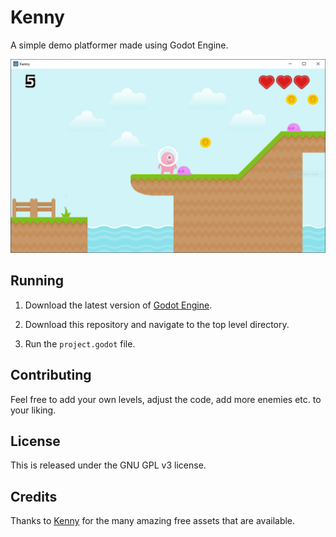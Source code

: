 # Kenny

A simple demo platformer made using Godot Engine.

![](screenshots/demo.png)

## Running

1) Download the latest version of [Godot Engine](https://godotengine.org).

2) Download this repository and navigate to the top level directory.

3) Run the `project.godot` file.

## Contributing

Feel free to add your own levels, adjust the code, add more enemies etc. to your liking.

## License

This is released under the GNU GPL v3 license.

## Credits

Thanks to [Kenny](http://kenny.nl) for the many amazing free assets that are available.
